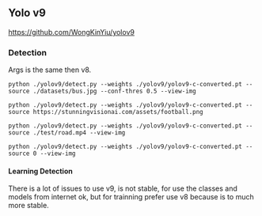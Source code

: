 ## Yolo v9

https://github.com/WongKinYiu/yolov9

### Detection

Args is the same then v8.

```
python ./yolov9/detect.py --weights ./yolov9/yolov9-c-converted.pt --source ./datasets/bus.jpg --conf-thres 0.5 --view-img

python ./yolov9/detect.py --weights ./yolov9/yolov9-c-converted.pt --source https://stunningvisionai.com/assets/football.png

python ./yolov9/detect.py --weights ./yolov9/yolov9-c-converted.pt --source ./test/road.mp4 --view-img

python ./yolov9/detect.py --weights ./yolov9/yolov9-c-converted.pt --source 0 --view-img
```

#### Learning Detection

There is a lot of issues to use v9, is not stable, for use the classes and models from internet ok, but for trainning prefer use v8 because is to much more stable.